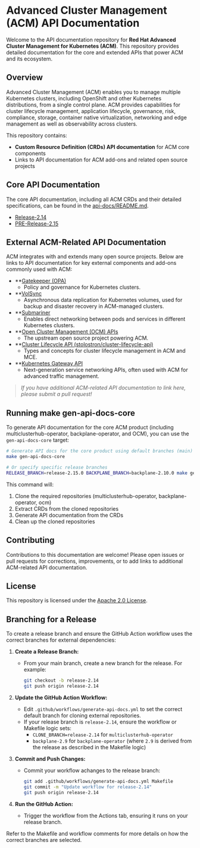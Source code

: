 # Advanced Cluster Management (ACM) API Documentation

Welcome to the API documentation repository for **Red Hat Advanced Cluster Management for Kubernetes (ACM)**. This repository provides detailed documentation for the core and extended APIs that power ACM and its ecosystem.

## Overview

Advanced Cluster Management (ACM) enables you to manage multiple Kubernetes clusters, including OpenShift and other Kubernetes distributions, from a single control plane. ACM provides capabilities for cluster lifecycle management, application lifecycle, governance, risk, compliance, storage, container native virtualization, networking and edge management as well as observability across clusters.

This repository contains:
- **Custom Resource Definition (CRDs) API documentation** for ACM core components
- Links to API documentation for ACM add-ons and related open source projects

## Core API Documentation

The core API documentation, including all ACM CRDs and their detailed specifications, can be found in the [api-docs/README.md](./api-docs/README.md).
<br>
* [Release-2.14](https://github.com/stolostron/api-documentation/blob/release-2.14/api-docs/README.md)
* [PRE-Release-2.15](https://github.com/stolostron/api-documentation/blob/release-2.15/api-docs/README.md)

## External ACM-Related API Documentation

ACM integrates with and extends many open source projects. Below are links to API documentation for key external components and add-ons commonly used with ACM:

- **[Gatekeeper (OPA)](https://open-policy-agent.github.io/gatekeeper/website/docs/)
  - Policy and governance for Kubernetes clusters.
- **[VolSync](https://backube.github.io/volsync/)
  - Asynchronous data replication for Kubernetes volumes, used for backup and disaster recovery in ACM-managed clusters.
- **[Submariner](https://submariner.io/docs/)
  - Enables direct networking between pods and services in different Kubernetes clusters.
- **[Open Cluster Management (OCM) APIs](https://open-cluster-management.io/docs/concepts/architecture/)
  - The upstream open source project powering ACM.
- **[Cluster Lifecycle API (stolostron/cluster-lifecycle-api)](https://github.com/stolostron/cluster-lifecycle-api)
  - Types and concepts for cluster lifecycle management in ACM and MCE.
- **[Kubernetes Gateway API](https://gateway-api.sigs.k8s.io/)
  - Next-generation service networking APIs, often used with ACM for advanced traffic management.

> _If you have additional ACM-related API documentation to link here, please submit a pull request!_

## Running make gen-api-docs-core

To generate API documentation for the core ACM product (including multiclusterhub-operator, backplane-operator, and OCM), you can use the `gen-api-docs-core` target:

```sh
# Generate API docs for the core product using default branches (main)
make gen-api-docs-core

# Or specify specific release branches
RELEASE_BRANCH=release-2.15.0 BACKPLANE_BRANCH=backplane-2.10.0 make gen-api-docs-core
```

This command will:
1. Clone the required repositories (multiclusterhub-operator, backplane-operator, ocm)
2. Extract CRDs from the cloned repositories
3. Generate API documentation from the CRDs
4. Clean up the cloned repositories

## Contributing

Contributions to this documentation are welcome! Please open issues or pull requests for corrections, improvements, or to add links to additional ACM-related API documentation.

## License

This repository is licensed under the [Apache 2.0 License](./LICENSE).

## Branching for a Release

To create a release branch and ensure the GitHub Action workflow uses the correct branches for external dependencies:

1. **Create a Release Branch:**
   - From your main branch, create a new branch for the release. For example:
     ```sh
     git checkout -b release-2.14
     git push origin release-2.14
     ```

2. **Update the GitHub Action Workflow:**
   - Edit `.github/workflows/generate-api-docs.yml` to set the correct default branch for cloning external repositories.
   - If your release branch is `release-2.14`, ensure the workflow or Makefile logic sets:
     - `CLONE_BRANCH=release-2.14` for `multiclusterhub-operator`
     - `backplane-2.9` for `backplane-operator` (where `2.9` is derived from the release as described in the Makefile logic)

3. **Commit and Push Changes:**
   - Commit your workflow achanges to the release branch:
     ```sh
     git add .github/workflows/generate-api-docs.yml Makefile
     git commit -m "Update workflow for release-2.14"
     git push origin release-2.14
     ```

4. **Run the GitHub Action:**
   - Trigger the workflow from the Actions tab, ensuring it runs on your release branch.

Refer to the Makefile and workflow comments for more details on how the correct branches are selected.
